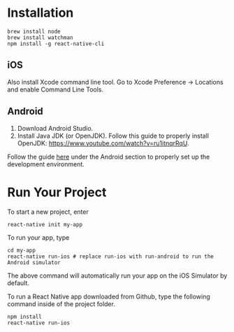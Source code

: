 # Installation
```
brew install node
brew install watchman
npm install -g react-native-cli
```

## iOS
Also install Xcode command line tool. Go to Xcode Preference -> Locations and enable Command Line Tools.

## Android
1. Download Android Studio.
2. Install Java JDK (or OpenJDK). Follow this guide to properly install OpenJDK: https://www.youtube.com/watch?v=ru1itnqrRqU.

Follow the guide [here](https://facebook.github.io/react-native/docs/getting-started) under the Android section to properly set up the development environment.

# Run Your Project
To start a new project, enter
```
react-native init my-app
```

To run your app, type
```
cd my-app
react-native run-ios # replace run-ios with run-android to run the Android simulator
```

The above command will automatically run your app on the iOS Simulator by default.

To run a React Native app downloaded from Github, type the following command inside of the project folder.
```
npm install
react-native run-ios
```